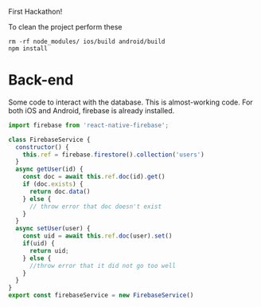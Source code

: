 First Hackathon!

To clean the project perform these

```
rm -rf node_modules/ ios/build android/build
npm install
```

# Back-end
Some code to interact with the database. This is almost-working code. For both iOS and Android, firebase is already installed.
```javascript
import firebase from 'react-native-firebase';

class FirebaseService {
  constructor() {
    this.ref = firebase.firestore().collection('users')
  }
  async getUser(id) {
    const doc = await this.ref.doc(id).get()
    if (doc.exists) {
      return doc.data()
    } else {
      // throw error that doc doesn't exist
    }
  }
  async setUser(user) {
    const uid = await this.ref.doc(user).set()
    if(uid) {
      return uid;
    } else {
      //throw error that it did not go too well
    }
  }
}
export const firebaseService = new FirebaseService()
```
